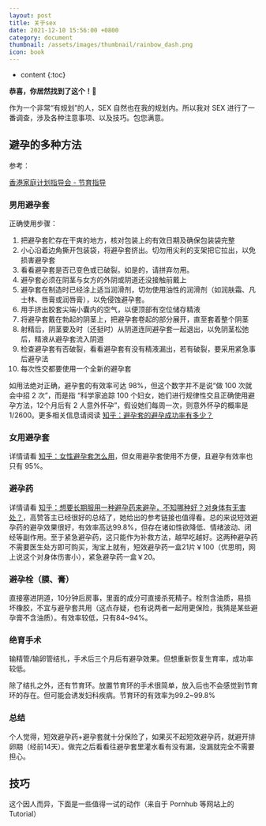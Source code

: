 ```yaml
---
layout: post
title: 关于sex
date: 2021-12-10 15:56:00 +0800
category: document
thumbnail: /assets/images/thumbnail/rainbow_dash.png
icon: book
---
```



* content
{:toc}

<!--more-->

**恭喜，你居然找到了这个！🎉**

作为一个非常“有规划”的人，SEX 自然也在我的规划内。所以我对 SEX 进行了一番调查，涉及各种注意事项、以及技巧。包您满意。

## 避孕的多种方法

参考：

[香港家庭计划指导会 - 节育指导](https://www.famplan.org.hk/zh/our-services/clinic-services/birth-control/content)

### 男用避孕套

正确使用步骤：

1. 把避孕套贮存在干爽的地方，核对包装上的有效日期及确保包装袋完整
2. 小心沿着边角撕开包装袋，将避孕套挤出。切勿用尖利的支架把它拉出，以免损害避孕套
3. 看看避孕套是否已变色或已破裂。如是的，请拼弃勿用。
4. 避孕套必须在阴茎与女方的外阴或阴道还没接触前戴上
5. 避孕套在制造时已经涂上适当润滑剂，切勿使用油性的润滑剂（如润肤霜、凡士林、唇膏或润唇膏），以免侵蚀避孕套。
6. 用手挤出胶套尖端小囊内的空气，以便顶部有空位储存精液
7. 将避孕套戴在勃起的阴茎上，把避孕套卷起的部分展开，直至套着整个阴茎
8. 射精后，阴茎要及时（还挺时）从阴道连同避孕套一起退出，以免阴茎松弛后，精液从避孕套流入阴道
9. 检查避孕套有否破裂，看看避孕套有没有精液漏出，若有破裂，要采用紧急事后避孕法
10. 每次性交都要使用一个全新的避孕套

如用法绝对正确，避孕套的有效率可达 98%，但这个数字并不是说“做 100 次就会中招 2 次”，而是指 “科学家追踪 100 个妇女，她们进行规律性交且正确使用避孕方法，12个月后有 2 人意外怀孕”，假设她们每周一次，则意外怀孕的概率是 1/2600。更多相关信息请阅读 [知乎：避孕套的避孕成功率有多少？](https://www.zhihu.com/question/19611168)


### 女用避孕套

详情请看 [知乎：女性避孕套怎么用](https://www.zhihu.com/question/20634297)，但女用避孕套使用不方便，且避孕有效率也只有 95%。


### 避孕药

详情请看 [知乎：想要长期服用一种避孕药来避孕，不知哪种好？对身体有无害处？](https://www.zhihu.com/question/21203997)，高赞答主已经很好的总结了，她给出的参考链接也值得看。总的来说短效避孕药的避孕效果很好，有效率高达99.8%，但存在诸如性欲降低、情绪波动、闭经等副作用。至于紧急避孕药，这只能作为补救方法，越早吃越好。这两种避孕药不需要医生处方即可购买，淘宝上就有，短效避孕药一盒21片￥100（优思明，网上说这个对身体伤害小），紧急避孕药一盒￥20。

### 避孕栓（膜、膏）

直接塞进阴道，10分钟后房事，里面的成分可直接杀死精子。栓剂含油质，易损坏橡胶，不宜与避孕套共用（这点存疑，也有说两者一起用更保险，我猜是某些避孕膏不含油质）。有效率较低，只有84~94%。

### 绝育手术

输精管/输卵管结扎，手术后三个月后有避孕效果。但想重新恢复生育率，成功率较低。

除了结扎之外，还有节育环。放置节育环的手术很简单，放入后也不会感觉到节育环的存在。但可能会诱发妇科疾病。节育环的有效率为99.2~99.8%

### 总结

个人觉得，短效避孕药+避孕套就十分保险了，如果买不起短效避孕药，就避开排卵期（经前14天）。做完之后看看往避孕套里灌水看有没有漏，没漏就完全不需要担心。

## 技巧

这个因人而异，下面是一些值得一试的动作（来自于 Pornhub 等网站上的 Tutorial）